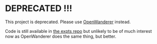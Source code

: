# DEPRECATED !!!
This project is deprecated. Please use [OpenWanderer](https://github.com/openwanderer/jsapi) instead.

Code is still available in [the expts repo](https://github.com/nickw1/expts) but unlikely to be of much interest now as OpenWanderer does the same thing, but better.
